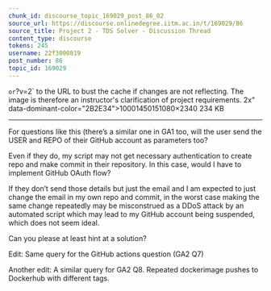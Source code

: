 ```yaml
---
chunk_id: discourse_topic_169029_post_86_02
source_url: https://discourse.onlinedegree.iitm.ac.in/t/169029/86
source_title: Project 2 - TDS Solver - Discussion Thread
content_type: discourse
tokens: 245
username: 22f3000819
post_number: 86
topic_id: 169029
---
```


` or `?v=2` to the URL to bust the cache if changes are not reflecting. The image is therefore an instructor's clarification of project requirements. 2x" data-dominant-color="2B2E34">10001450151080×2340 234 KB

---

For questions like this (there’s a similar one in GA1 too, will the user send the USER and REPO of their GitHub account as parameters too?

Even if they do, my script may not get necessary authentication to create repo and make commit in their repository. In this case, would I have to implement GitHub OAuth flow?

If they don’t send those details but just the email and I am expected to just change the email in my own repo and commit, in the worst case making the same change repeatedly may be misconstrued as a DDoS attack by an automated script which may lead to my GitHub account being suspended, which does not seem ideal.

Can you please at least hint at a solution?

Edit: Same query for the GitHub actions question (GA2 Q7)

Another edit: A similar query for GA2 Q8. Repeated dockerimage pushes to Dockerhub with different tags.
